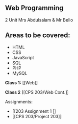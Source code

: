 ## Web Programming
2 Unit
Mrs Abdulsalam & Mr Bello

## Areas to be covered:

-  HTML
- CSS
- JavaScript
- SQL
- PHP
- MySQL


**Class 1:**
[[Web]]

**Class 2**
[[CPS 203/Web Cont.]]

Assignments:
- [[203 Assignment 1 ]]
- [[CPS 203/Project  203]]